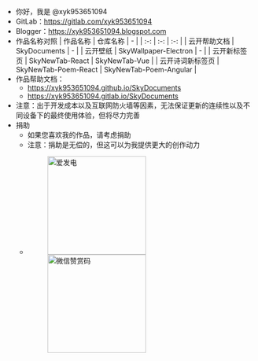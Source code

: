 - 你好，我是 @xyk953651094
- GitLab：https://gitlab.com/xyk953651094
- Blogger：https://xyk953651094.blogspot.com
- 作品名称对照
  | 作品名称 | 仓库名称 | - |
  | :-: | :-: | :-: |
  | 云开帮助文档 | SkyDocuments | - |
  | 云开壁纸 | SkyWallpaper-Electron | - |
  | 云开新标签页 | SkyNewTab-React | SkyNewTab-Vue |
  | 云开诗词新标签页 | SkyNewTab-Poem-React | SkyNewTab-Poem-Angular |
- 作品帮助文档：
  - https://xyk953651094.github.io/SkyDocuments
  - https://xyk953651094.gitlab.io/SkyDocuments
- 注意：出于开发成本以及互联网防火墙等因素，无法保证更新的连续性以及不同设备下的最终使用体验，但将尽力完善
- 捐助
  - 如果您喜欢我的作品，请考虑捐助
  - 注意：捐助是无偿的，但这可以为我提供更大的创作动力
  - <figure class="half">
      <img width="200" alt="爱发电" src="https://github.com/xyk953651094/SkyNewTab-React/assets/28004442/7766955b-46fe-490f-aadb-55099ce4f6fc">
      <img width="200" alt="微信赞赏码" src="https://github.com/xyk953651094/SkyNewTab-React/assets/28004442/6b7c2305-753c-4841-9031-106f39683494">
    </figure>

<!---
XYK953651094/XYK953651094 is a ✨ special ✨ repository because its `README.md` (this file) appears on your GitHub profile.
You can click the Preview link to take a look at your changes.
--->
